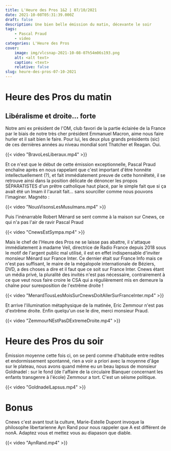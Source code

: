 ```yaml
---
title: L'Heure des Pros 1&2 | 07/10/2021
date: 2021-10-08T05:31:39.000Z
draft: false
description: Une bien belle émission du matin, décevante le soir
tags:
    - Pascal Praud
    - video
categories: L'Heure des Pros
cover:
    image: img/vlcsnap-2021-10-08-07h54m06s193.png
    alt: <alt text>
    caption: <text>
    relative: false
slug: heure-des-pros-07-10-2021
---
```


# Heure des Pros du matin

## Libéralisme et droite... forte

Notre ami ex président de l'OM, club favori de la partie éclairée de la France par le biais de notre très cher président Emmanuel Macron, aime nous faire hurler et il sait bien le faire. Pour lui, les deux plus grands présidents (sic) de ces dernières années au niveau mondial sont Thatcher et Reagan. Oui.


{{< video "BravoLesLiberaux.mp4" >}}


Et ce n'est que le début de cette émission exceptionnelle, Pascal Praud enchaîne après en nous rappelant que c'est important d'être honnête intellectuellement (?), et fait immédiatement preuve de cette honnêteté, il se retrouve ainsi dans la position délicate de dénoncer les propos SÉPARATISTES d'un prêtre catholique haut placé, par le simple fait que si ça avait été un Imam il l'aurait fait... sans sourciller comme nous pouvons l'imaginer. Magnéto : 


{{< video "NousVisonsLesMusulmans.mp4" >}}


Puis l'inénarrable Robert Ménard se sent comme à la maison sur Cnews, ce qui n'a pas l'air de ravir Pascal Praud


{{< video "CnewsEstSympa.mp4" >}}


Mais le chef de l'Heure des Pros ne se laisse pas abattre, il s'attaque immédiatement à madame Veil, directrice de Radio France depuis 2018 sous le motif de l'argent public mal utilisé, il est en effet indispensable d'inviter monsieur Ménard sur France Inter. Ce dernier était sur France Info mais ce n'est pas suffisant, le maire de la mégalopole internationale de Béziers, DVD, a des choses a dire et il faut que ce soit sur France Inter.
Cnews étant un média privé, la pluralité des invités n'est pas nécessaire, contrairement à ce que veut nous faire croire le CSA qui a régulièrement mis en demeure la chaîne pour surexposition de l'extrême droite !


{{< video "MenardTousLesMoisSurCnewsDoitAllerSurFranceInter.mp4" >}}


Et arrive l'illumination métaphysique de la matinée, Eric Zemmour n'est pas d'extrême droite. Enfin quelqu'un ose le dire, merci monsieur Praud.


{{< video "ZemmourNEstPasDExtremeDroite.mp4" >}}


# Heure des Pros du soir

Émission moyenne cette fois ci, on se perd comme d'habitude entre redites et endormissement spontanné, rien a voir a priori avec la moyenne d'âge sur le plateau, nous avons quand même eu un beau lapsus de monsieur Goldnadel : sur le fond (de l'affaire de la circulaire Blanquer concernant les enfants transgenre à l'école) Zemmour a tort.
C'est un séisme politique.


{{< video "GoldnadelLapsus.mp4" >}}

# Bonus

Cnews c'est avant tout la culture, Marie-Estelle Dupont invoque la philosophe libertarienne Ayn Rand pour nous rappeler que A est différent de nonA. Adaptez vous et mettez vous au diapason que diable.


{{< video "AynRand.mp4" >}}

